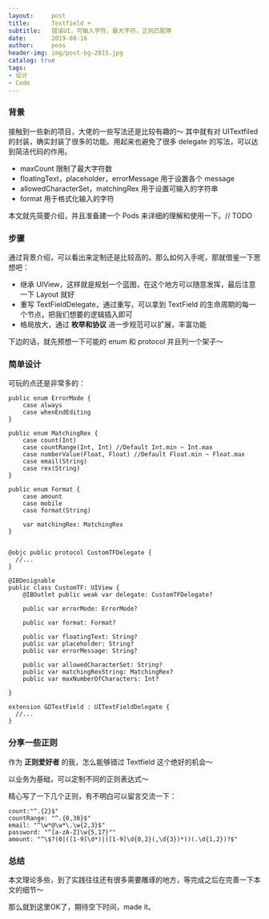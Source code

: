 ```yaml
---
layout:     post
title:      Textfield +
subtitle:   错误UI，可输入字符，最大字符，正则匹配等
date:       2019-08-16
author:     poos
header-img: img/post-bg-2015.jpg
catalog: true
tags:
- 设计
- Code
---
```


### 背景

接触到一些新的项目，大佬的一些写法还是比较有趣的～ 其中就有对 UITextfiled 的封装，确实封装了很多的功能。用起来也避免了很多 delegate 的写法，可以达到简洁代码的作用。

- maxCount 限制了最大字符数
- floatingText，placeholder，errorMessage 用于设置各个 message
- allowedCharacterSet，matchingRex 用于设置可输入的字符串
- format 用于格式化输入的字符

本文就先简要介绍，并且准备建一个 Pods 来详细的理解和使用一下。// TODO

### 步骤

通过背景介绍，可以看出来定制还是比较高的。那么如何入手呢，那就借鉴一下思想吧：

- 继承 UIView，这样就是规划一个蓝图，在这个地方可以随意发挥，最后注意一下 Layout 就好
- 重写 TextFieldDelegate，通过重写，可以拿到 TextField 的生命周期的每一个节点，把我们想要的逻辑插入即可
- 格局放大，通过 **枚举和协议** 进一步规范可以扩展，丰富功能

下边的话，就先预想一下可能的 enum 和 protocol 并且列一个架子～

### 简单设计

可玩的点还是非常多的：

```
public enum ErrorMode {
    case always
    case whenEndEditing
}

public enum MatchingRex {
    case count(Int)
    case countRange(Int, Int) //Default Int.min ~ Int.max
    case numberValue(Float, Float) //Default Float.min ~ Float.max
    case email(String)
    case rex(String)
}

public enum Format {
    case amount
    case mobile
    case format(String)

    var matchingRex: MatchingRex
}


@objc public protocol CustomTFDelegate {
  //...
}

@IBDesignable
public class CustomTF: UIView {
    @IBOutlet public weak var delegate: CustomTFDelegate?

    public var errorMode: ErrorMode?

    public var format: Format?

    public var floatingText: String?
    public var placeholder: String?
    public var errorMessage: String?

    public var allowedCharacterSet: String?
    public var matchingRexString: MatchingRex?
    public var maxNumberOfCharacters: Int?

}

extension GDTextField : UITextFieldDelegate {
  //...
}
```

### 分享一些正则

作为 **正则爱好者** 的我，怎么能够错过 Textfield 这个绝好的机会～

以业务为基础，可以定制不同的正则表达式～

精心写了一下几个正则，有不明白可以留言交流一下：

```
count:"^.{2}$"
countRange: "^.{0,38}$"
email: "^\w*@\w*\.\w{2,3}$"
password: "^[a-zA-Z]\w{5,17}""
amount: "^\$?(0|([1-9]\d*)|([1-9]\d{0,2}(,\d{3})*))(.\d{1,2})?$"
```

### 总结

本文理论多些，到了实践往往还有很多需要雕琢的地方，等完成之后在完善一下本文的细节～

那么就到这里OK了，期待空下时间，made it。
